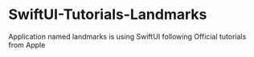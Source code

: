 # SwiftUI-Tutorials-Landmarks
Application named landmarks is using SwiftUI following Official tutorials from Apple
